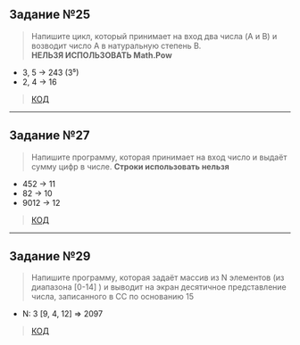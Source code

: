 ## Задание №25
>Напишите цикл, который принимает на вход два числа (A и B) и возводит число A в натуральную степень B.   
**НЕЛЬЗЯ ИСПОЛЬЗОВАТЬ Math.Pow**
* 3, 5 -> 243 (3⁵)
* 2, 4 -> 16
>[КОД](https://github.com/1Gar/C-Lessons/blob/main/lesson_4/Task_25/Program.cs)
***
## Задание №27
>Напишите программу, которая принимает на вход число и выдаёт сумму цифр в числе.
**Строки использовать нельзя**
* 452 -> 11
* 82 -> 10
* 9012 -> 12
>[КОД](https://github.com/1Gar/C-Lessons/blob/main/lesson_4/Task_27/Program.cs)
***
## Задание №29
>Напишите программу, которая задаёт массив из N элементов (из диапазона [0-14] ) и выводит на экран десятичное представление числа, записанного в СС по основанию 15

* N: 3 [9, 4, 12] => 2097
>[КОД](https://github.com/1Gar/C-Lessons/blob/main/lesson_4/Task_29/Program.cs)
